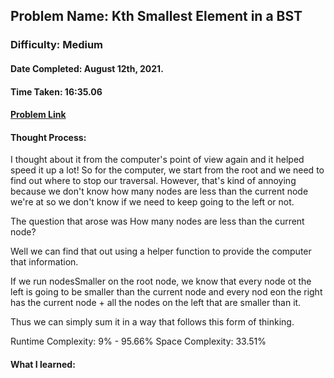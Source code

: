 ## Problem Name: Kth Smallest Element in a BST
### Difficulty: Medium
#### Date Completed: August 12th, 2021.
#### Time Taken:  16:35.06
#### [Problem Link](https://leetcode.com/problems/kth-smallest-element-in-a-bst/submissions/)

#### Thought Process:
I thought about it from the computer's point of view again and it helped speed it up a lot! So for the computer, we start from the root and we need to find out where to stop
our traversal. However, that's kind of annoying because we don't know how many nodes are less than the current node we're at so we don't know if we need to keep going to the
left or not.

The question that arose was How many nodes are less than the current node?

Well we can find that out using a helper function to provide the computer that information.

If we run nodesSmaller on the root node, we know that every node ot the left is going to be smaller than the current node and every nod eon the right has the current node + all the nodes on the left that are smaller than it.

Thus we can simply sum it in a way that follows this form of thinking.

Runtime Complexity: 9% - 95.66%
Space Complexity: 33.51%
#### What I learned: 
